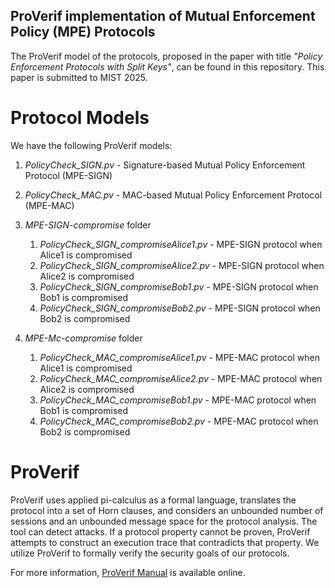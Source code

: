 ## ProVerif implementation of Mutual Enforcement Policy (MPE) Protocols

The ProVerif model of the protocols, proposed in the paper with title _"Policy Enforcement Protocols with Split Keys"_, can be found in this repository. This paper is submitted to MIST 2025.

# Protocol Models

We have the following ProVerif models: 

1. *PolicyCheck_SIGN.pv* - Signature-based Mutual Policy Enforcement Protocol (MPE-SIGN)
2. *PolicyCheck_MAC.pv* - MAC-based Mutual Policy Enforcement Protocol (MPE-MAC)
3. *MPE-SIGN-compromise* folder
   
    1.  *PolicyCheck_SIGN_compromiseAlice1.pv* - MPE-SIGN protocol when Alice1 is compromised
    2.  *PolicyCheck_SIGN_compromiseAlice2.pv* - MPE-SIGN protocol when Alice2 is compromised
    3.  *PolicyCheck_SIGN_compromiseBob1.pv* - MPE-SIGN protocol when Bob1 is compromised
    4.  *PolicyCheck_SIGN_compromiseBob2.pv* - MPE-SIGN protocol when Bob2 is compromised

4. *MPE-Mc-compromise* folder
   
     1.  *PolicyCheck_MAC_compromiseAlice1.pv* - MPE-MAC protocol when Alice1 is compromised 
     2.  *PolicyCheck_MAC_compromiseAlice2.pv* - MPE-MAC protocol when Alice2 is compromised
     3.  *PolicyCheck_MAC_compromiseBob1.pv* - MPE-MAC protocol when Bob1 is compromised
     4.  *PolicyCheck_MAC_compromiseBob2.pv* - MPE-MAC protocol when Bob2 is compromised

# ProVerif 

ProVerif uses applied pi-calculus as a formal language, translates the protocol into a set of Horn clauses, and considers an unbounded number of sessions and an unbounded message space for the protocol analysis. The tool can detect attacks. If a protocol property cannot be proven, ProVerif attempts to construct an execution trace that contradicts that property. We utilize ProVerif to formally verify the security goals of our protocols.

For more information, [ProVerif Manual](https://bblanche.gitlabpages.inria.fr/proverif/manual.pdf) is available online.
